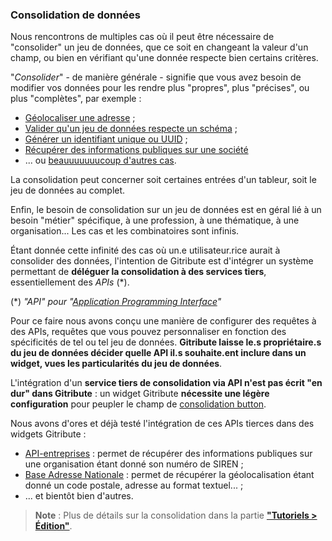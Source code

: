 ### Consolidation de données

Nous rencontrons de multiples cas où il peut être nécessaire de "consolider" un jeu de données, que ce soit en changeant la valeur d'un champ, ou bien en vérifiant qu'une donnée respecte bien certains critères.

"_Consolider_" - de manière générale - signifie que vous avez besoin de modifier vos données pour les rendre plus "propres", plus "précises", ou plus "complètes", par exemple :

- [Géolocaliser une adresse](https://adresse.data.gouv.fr/csv) ; 
- [Valider qu'un jeu de données respecte un schéma](https://validata.fr/) ; 
- [Générer un identifiant unique ou UUID](https://heidi.etalab.studio) ;
- [Récupérer des informations publiques sur une société](https://api.gouv.fr/les-api/api-entreprise)
- ... ou [beauuuuuuucoup d'autres cas](https://api.gouv.fr/).

La consolidation peut concerner soit certaines entrées d'un tableur, soit le jeu de données au complet.

Enfin, le besoin de consolidation sur un jeu de données est en géral lié à un besoin "métier" spécifique, à une profession, à une thématique, à une organisation... Les cas et les combinatoires sont infinis.

Étant donnée cette infinité des cas où un.e utilisateur.rice aurait à consolider des données, l'intention de Gitribute est d'intégrer un système permettant de **déléguer la consolidation à des services tiers**, essentiellement des _APIs_ (*).

(*) _"API" pour "[Application Programming Interface](https://en.wikipedia.org/wiki/API)"_

Pour ce faire nous avons conçu une manière de configurer des requêtes à des APIs, requêtes que vous pouvez personnaliser en fonction des spécificités de tel ou tel jeu de données. **Gitribute laisse le.s propriétaire.s du jeu de données décider quelle API il.s souhaite.ent inclure dans un widget, vues les particularités du jeu de données**.

L'intégration d'un **service tiers de consolidation via API n'est pas écrit "en dur" dans Gitribute** : un widget Gitribute **nécessite une légère configuration** pour peupler le champ de [consolidation button](/tutorial-edition).

Nous avons d'ores et déjà testé l'intégration de ces APIs tierces dans des widgets Gitribute :

- [API-entreprises](https://api.gouv.fr/les-api/api-entreprise) : permet de récupérer des informations publiques sur une organisation étant donné son numéro de SIREN ;
- [Base Adresse Nationale](https://adresse.data.gouv.fr/api-doc/adresse) : permet de récupérer la géolocalisation étant donné un code postale, adresse au format textuel... ;
- ... et bientôt bien d'autres.

> **Note** : Plus de détails sur la consolidation dans la partie **["Tutoriels > Édition"](/tutorial-edition)**.
